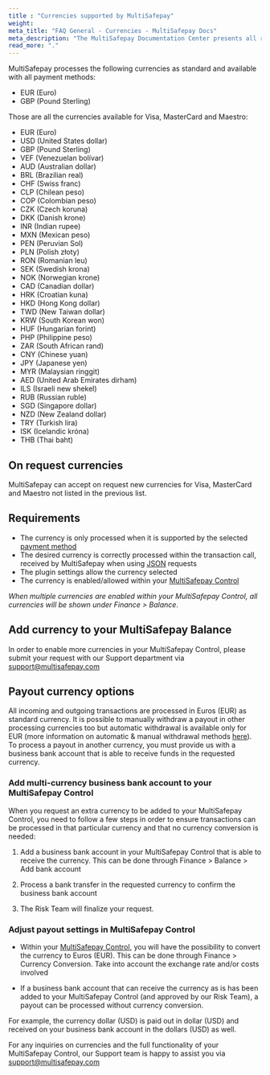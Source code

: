 ```yaml
---
title : "Currencies supported by MultiSafepay"
weight:
meta_title: "FAQ General - Currencies - MultiSafepay Docs"
meta_description: "The MultiSafepay Documentation Center presents all relevant information about our Plugins and API. You can also find support pages for payment methods, tools and general questions as well as the contact details of our Support and Integration Teams."
read_more: "."
---
```


MultiSafepay processes the following currencies as standard and available with all payment methods: 

* EUR (Euro)
* GBP (Pound Sterling) 

Those are all the currencies available for Visa, MasterCard and Maestro:

* EUR (Euro)
* USD (United States dollar)
* GBP (Pound Sterling)
* VEF (Venezuelan bolívar)
* AUD (Australian dollar)
* BRL (Brazilian real)
* CHF (Swiss franc)
* CLP (Chilean peso)
* COP (Colombian peso)
* CZK (Czech koruna)
* DKK (Danish krone)
* INR (Indian rupee)
* MXN (Mexican peso)
* PEN (Peruvian Sol)
* PLN (Polish złoty)
* RON (Romanian leu)
* SEK (Swedish krona)
* NOK (Norwegian krone)
* CAD (Canadian dollar)
* HRK (Croatian kuna)
* HKD (Hong Kong dollar)
* TWD (New Taiwan dollar)
* KRW (South Korean won)
* HUF (Hungarian forint)
* PHP (Philippine peso)
* ZAR (South African rand)
* CNY (Chinese yuan)
* JPY (Japanese yen)
* MYR (Malaysian ringgit)
* AED (United Arab Emirates dirham)
* ILS (Israeli new shekel)
* RUB (Russian ruble)
* SGD (Singapore dollar)
* NZD (New Zealand dollar)
* TRY (Turkish lira)
* ISK (Icelandic króna)
* THB (Thai baht)

## On request currencies

MultiSafepay can accept on request new currencies for Visa, MasterCard and Maestro not listed in the previous list.

## Requirements

* The currency is only processed when it is supported by the selected [payment method](/payment-methods)
* The desired currency is correctly processed within the transaction call, received by MultiSafepay when using [JSON](/api/#orders) requests
* The plugin settings allow the currency selected
* The currency is enabled/allowed within your [MultiSafepay Control](https://merchant.multisafepay.com)

_When multiple currencies are enabled within your MultiSafepay Control, all currencies will be shown under Finance > Balance_.  

## Add currency to your MultiSafepay Balance

In order to enable more currencies in your MultiSafepay Control, please submit your request with our Support department via <support@multisafepay.com>

## Payout currency options

All incoming and outgoing transactions are processed in Euros (EUR) as standard currency. It is possible to manually withdraw a payout in other processing currencies too but automatic withdrawal is available only for EUR (more information on automatic & manual withdrawal methods [here](https://docs.multisafepay.com/faq/finance/how-can-i-pay-out-the-funds-on-my-multisafepay-account-)). To process a payout in another currency, you must provide us with a business bank account that is able to receive funds in the requested currency.

### Add multi-currency business bank account to your MultiSafepay Control

When you request an extra currency to be added to your MultiSafepay Control, you need to follow a few steps in order to ensure transactions can be processed in that particular currency and that no currency conversion is needed:

1. Add a business bank account in your MultiSafepay Control that is able to receive the currency. This can be done through Finance > Balance > Add bank account

2. Process a bank transfer in the requested currency to confirm the business bank account

3. The Risk Team will finalize your request.

### Adjust payout settings in MultiSafepay Control

* Within your [MultiSafepay Control](https://merchant.multisafepay.com), you will have the possibility to convert the currency to Euros (EUR). This can be done through Finance > Currency Conversion. Take into account the exchange rate and/or costs involved

* If a business bank account that can receive the currency as is has been added to your MultiSafepay Control (and approved by our Risk Team), a payout can be processed without currency conversion.

For example, the currency dollar (USD) is paid out in dollar (USD) and received on your business bank account in the dollars (USD) as well.

For any inquiries on currencies and the full functionality of your MultiSafepay Control, our Support team is happy to assist you via <support@multisafepay.com>
